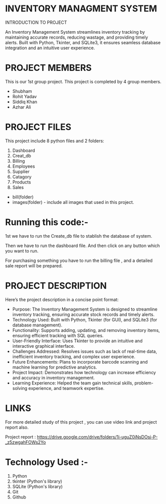 # INVENTORY MANAGMENT SYSTEM

INTRODUCTION TO PROJECT

An Inventory Management System streamlines inventory tracking by maintaining accurate records, reducing wastage, and providing timely alerts. Built with Python, Tkinter, and SQLite3, it ensures seamless database integration and an intuitive user experience.

# PROJECT MEMBERS

This is our 1st group project. This project is completed by 4 group members.

* Shubham
* Rohit Yadav
* Siddiq Khan 
* Azhar Ali

# PROJECT FILES

This project include 8 python files and 2 folders:
1. Dashboard
2. Creat_db
3. Billing 
4. Employees
5. Supplier
6. Catagory
7. Products
8. Sales 

* bill(folder)
* images(folder) - include all images that used in this project.

# Running this code:-
1st we have to run the Create_db file to stablish the database of system.

Then we have to run the dashboard file.
And then click on any button which you want to run.

For purchasing something you have to run the billing file , and a detailed sale report will be prepared.

# PROJECT DESCRIPTION

Here’s the project description in a concise point format:
- Purpose: The Inventory Management System is designed to streamline inventory tracking, ensuring accurate stock records and timely alerts.
- Technology Used: Built with Python, Tkinter (for GUI), and SQLite3 (for database management).
- Functionality: Supports adding, updating, and removing inventory items, ensuring efficient tracking with SQL queries.
- User-Friendly Interface: Uses Tkinter to provide an intuitive and interactive graphical interface.
- Challenges Addressed: Resolves issues such as lack of real-time data, inefficient inventory tracking, and complex user experience.
- Future Enhancements: Plans to incorporate barcode scanning and machine learning for predictive analytics.
- Project Impact: Demonstrates how technology can increase efficiency and accuracy in inventory management.
- Learning Experience: Helped the team gain technical skills, problem-solving experience, and teamwork expertise.


# LINKS

For more detailed study of this project , you can use video link and project report also.

Project report : https://drive.google.com/drive/folders/1i-uguZ0iNsDOsj-P-_z5zwgahFOWs2Yo

# Technology Used :-

1. Python
2. tkinter (Python's library)
3. SQLite (Python's library)
4. Git
5. Github
